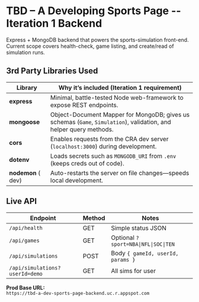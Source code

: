 # TBD – A Developing Sports Page -- Iteration 1 Backend

Express + MongoDB backend that powers the sports-simulation front-end.  
Current scope covers health-check, game listing, and create/read of simulation runs.

## 3rd Party Libraries Used

| Library            | Why it’s included (Iteration 1 requirement)                                                                        |
| ------------------ | ------------------------------------------------------------------------------------------------------------------ |
| **express**        | Minimal, battle-tested Node web-framework to expose REST endpoints.                                                |
| **mongoose**       | Object-Document Mapper for MongoDB; gives us schemas (`Game`, `Simulation`), validation, and helper query methods. |
| **cors**           | Enables requests from the CRA dev server (`localhost:3000`) during development.                                    |
| **dotenv**         | Loads secrets such as `MONGODB_URI` from `.env` (keeps creds out of code).                                         |
| **nodemon** ( dev) | Auto-restarts the server on file changes—speeds local development.                                                 |

## Live API

| Endpoint | Method | Notes |
|----------|--------|-------|
| `/api/health` | GET | Simple status JSON |
| `/api/games` | GET | Optional `?sport=NBA\|NFL\|SOC\|TEN` |
| `/api/simulations` | POST | Body `{ gameId, userId, params }` |
| `/api/simulations?userId=demo` | GET | All sims for user |

**Prod Base URL:**  
`https://tbd-a-dev-sports-page-backend.uc.r.appspot.com`